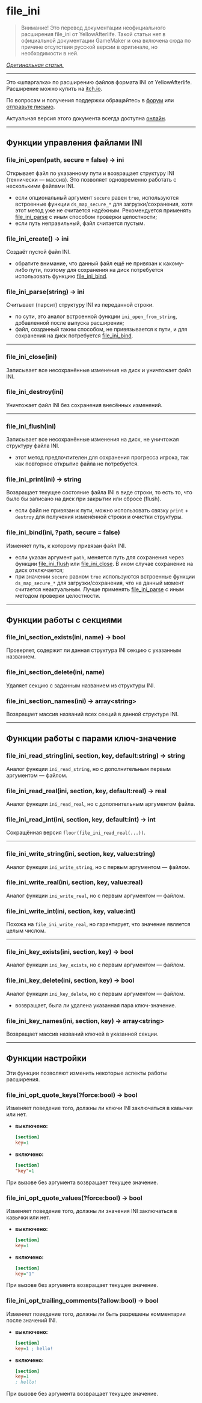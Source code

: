 # file_ini

> Внимание! Это перевод документации неофициального расширения file_ini от YellowAfterlife. Такой статьи нет в официальной документации GameMaker и она включена сюда по причине отсутствия русской версии в оригинале, но необходимости в ней.

[*Оригинальная статья.*](https://yal.cc/docs/gm/file_ini/doc/)

---

Это «шпаргалка» по расширению файлов формата INI от YellowAfterlife.  
Расширение можно купить на [itch.io](https://yellowafterlife.itch.io/file-ini-extended-ini-functions).  

По вопросам и получения поддержки обращайтесь в [форум](https://yellowafterlife.itch.io/file-ini-extended-ini-functions/community) или [отправьте письмо](mailto://yellowafterlife@hotmail.com).

Актуальная версия этого документа всегда доступна [онлайн](https://yal.cc/r/17/file_ini/doc).

---

## Функции управления файлами INI

### file_ini_open(path, secure = false) → ini

Открывает файл по указанному пути и возвращает структуру INI (технически — массив). Это позволяет одновременно работать с несколькими файлами INI.  

* если опциональный аргумент `secure` равен `true`, используются встроенные функции `ds_map_secure_*` для загрузки/сохранения, хотя этот метод уже не считается надёжным. Рекомендуется применять [file_ini_parse](#file_ini_parse) с иным способом проверки целостности;
* если путь неправильный, файл считается пустым.

### file_ini_create() → ini

Создаёт пустой файл INI.  

* обратите внимание, что данный файл ещё не привязан к какому-либо пути, поэтому для сохранения на диск потребуется использовать функцию [file_ini_bind](#file_ini_bind).

### file_ini_parse(string) → ini

Считывает (парсит) структуру INI из переданной строки.  

* по сути, это аналог встроенной функции `ini_open_from_string`, добавленной после выпуска расширения;
* файл, созданный таким способом, не привязывается к пути, и для сохранения на диск потребуется [file_ini_bind](#file_ini_bind).

---

### file_ini_close(ini)

Записывает все несохранённые изменения на диск и уничтожает файл INI.

### file_ini_destroy(ini)

Уничтожает файл INI без сохранения внесённых изменений.

---

### file_ini_flush(ini)

Записывает все несохранённые изменения на диск, не уничтожая структуру файла INI.  

* этот метод предпочтителен для сохранения прогресса игрока, так как повторное открытие файла не потребуется.

### file_ini_print(ini) → string

Возвращает текущее состояние файла INI в виде строки, то есть то, что было бы записано на диск при закрытии или сбросе (flush).  

* если файл не привязан к пути, можно использовать связку `print` + `destroy` для получения изменённой строки и очистки структуры.

### file_ini_bind(ini, ?path, secure = false)

Изменяет путь, к которому привязан файл INI.  

* если указан аргумент `path`, меняется путь для сохранения через функции [file_ini_flush](#file_ini_flush) или [file_ini_close](#file_ini_close). В ином случае сохранение на диск отключается;
* при значении `secure` равном `true` используются встроенные функции `ds_map_secure_*` для загрузки/сохранения, что на данный момент считается неактуальным. Лучше применять [file_ini_parse](#file_ini_parse) с иным методом проверки целостности.

---

## Функции работы с секциями

### file_ini_section_exists(ini, name) → bool

Проверяет, содержит ли данная структура INI секцию с указанным названием.

### file_ini_section_delete(ini, name)

Удаляет секцию с заданным названием из структуры INI.

### file_ini_section_names(ini) → array&lt;string&gt;

Возвращает массив названий всех секций в данной структуре INI.

---

## Функции работы с парами ключ-значение

### file_ini_read_string(ini, section, key, default:string) → string

Аналог функции `ini_read_string`, но с дополнительным первым аргументом — файлом.

### file_ini_read_real(ini, section, key, default:real) → real

Аналог функции `ini_read_real`, но с дополнительным аргументом файла.

### file_ini_read_int(ini, section, key, default:int) → int

Сокращённая версия `floor(file_ini_read_real(...))`.

---

### file_ini_write_string(ini, section, key, value:string)

Аналог функции `ini_write_string`, но с первым аргументом — файлом.

### file_ini_write_real(ini, section, key, value:real)

Аналог функции `ini_write_real`, но с первым аргументом — файлом.

### file_ini_write_int(ini, section, key, value:int)

Похожа на `file_ini_write_real`, но гарантирует, что значение является целым числом.

---

### file_ini_key_exists(ini, section, key) → bool

Аналог функции `ini_key_exists`, но с первым аргументом — файлом.

### file_ini_key_delete(ini, section, key) → bool

Аналог функции `ini_key_delete`, но с первым аргументом — файлом.  

* возвращает, была ли удалена указанная пара ключ-значение.

### file_ini_key_names(ini, section, key) → array&lt;string&gt;

Возвращает массив названий ключей в указанной секции.

---

## Функции настройки

Эти функции позволяют изменить некоторые аспекты работы расширения.

### file_ini_opt_quote_keys(?force:bool) → bool

Изменяет поведение того, должны ли ключи INI заключаться в кавычки или нет.

* **выключено:**  

  ```ini
  [section]
  key=1
  ```

* **включено:**

  ```ini
  [section]
  "key"=1
  ```

При вызове без аргумента возвращает текущее значение.

### file_ini_opt_quote_values(?force:bool) → bool

Изменяет поведение того, должны ли значения INI заключаться в кавычки или нет.

* **выключено:**

  ```ini
  [section]
  key=1
  ```  

* **включено:**

  ```ini
  [section]
  key="1"
  ```  

При вызове без аргумента возвращает текущее значение.

### file_ini_opt_trailing_comments(?allow:bool) → bool

Изменяет поведение того, должны ли быть разрешены комментарии после значений INI.  

* **выключено:**

  ```ini
  [section]
  key=1 ; hello!
  ```  

* **включено:**

  ```ini
  [section]
  key=1
  ; hello!
  ```  

При вызове без аргумента возвращает текущее значение.
